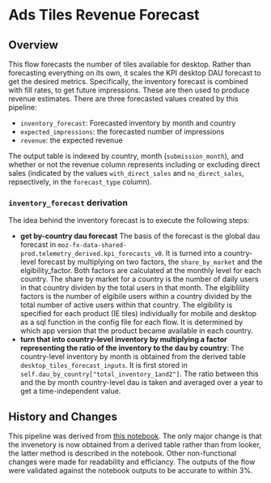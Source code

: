 # Ads Tiles Revenue Forecast

## Overview
This flow forecasts the number of tiles available for desktop. Rather than forecasting everything on its own, it scales the KPI desktop DAU forecast to get the desired metrics. Specifically, the inventory forecast is combined with fill rates, to get future impressions. These are then used to produce revenue estimates.  There are three forecasted values created by this pipeline:

- `inventory_forecast`: Forecasted inventory by month and country
- `expected_impressions`: the forecasted number of impressions
- `revenue`: the expected revenue

The output table is indexed by country, month (`submission_month`), and whether or not the revenue column represents including or excluding direct sales (indicated by the values `with_direct_sales` and `no_direct_sales`, repsectively, in the `forecast_type` column).

### `inventory_forecast` derivation
The idea behind the inventory forecast is to execute the following steps:
- **get by-country dau forecast** The basis of the forecast is the global dau forecast in `moz-fx-data-shared-prod.telemetry_derived.kpi_forecasts_v0`.  It is turned into a country-level forecast by multiplying on two factors, the `share_by_market` and the elgibility_factor.  Both factors are calculated at the monthly level for each country.  The share by market for a country is the number of daily users in that country dividen by the total users in that month.  The elgiblility factors is the number of elgibile users within a country divided by the total number of active users within that country.  The elgibility is specified for each product (IE tiles) individually for mobile and desktop as a sql function in the config file for each flow.  It is determined by which app version that the product became available in each country.
- **turn that into country-level inventory by multiplying a factor representing the ratio of the inventory to the dau by country**: The country-level inventory by month is obtained from the derived table `desktop_tiles_forecast_inputs`.  It is first stored in `self.dau_by_country["total_inventory_1and2"]`.  The ratio between this and the by month country-level dau is taken and averaged over a year to get a time-independent value.

## History and Changes
This pipeline was derived from [this notebook](https://colab.research.google.com/drive/1qOsjCY8G6mM91FU3ZiOfsSZJRi5CpLOj).  The only major change is that the invenetory is now obtained from a derived table rather than from looker, the latter method is described in the notebook.  Other non-functional changes were made for readability and efficiancy.  The outputs of the flow were validated against the notebook outputs to be accurate to within 3%.